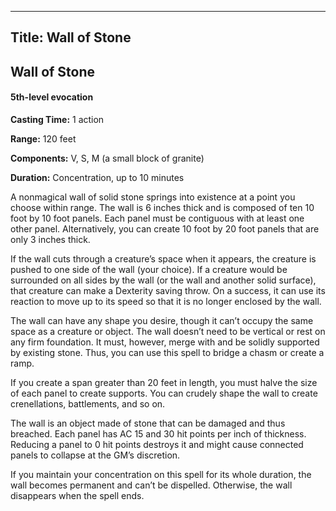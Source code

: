 -------------------------
Title: Wall of Stone
-------------------------

## Wall of Stone

#### 5th-level evocation


**Casting Time:** 1 action

**Range:** 120 feet

**Components:** V, S, M (a small block of granite)

**Duration:** Concentration, up to 10 minutes


A nonmagical wall of solid stone springs into existence at a point you
choose within range. The wall is 6 inches thick and is composed of ten
10 foot  by 10 foot panels. Each panel must be contiguous
with at least one other panel. Alternatively, you can create
10 foot by 20 foot panels that are only 3 inches thick.

If the wall cuts through a creature’s space when it appears, the
creature is pushed to one side of the wall (your choice). If a creature
would be surrounded on all sides by the wall (or the wall and another
solid surface), that creature can make a Dexterity saving throw. On a
success, it can use its reaction to move up to its speed so that it is
no longer enclosed by the wall.

The wall can have any shape you desire, though it can’t occupy the same
space as a creature or object. The wall doesn’t need to be vertical or
rest on any firm foundation. It must, however, merge with and be solidly
supported by existing stone. Thus, you can use this spell to bridge a
chasm or create a ramp.

If you create a span greater than 20 feet in length, you must halve the
size of each panel to create supports. You can crudely shape the wall to
create crenellations, battlements, and so on.

The wall is an object made of stone that can be damaged and thus
breached. Each panel has AC 15 and 30 hit points per inch of thickness.
Reducing a panel to 0 hit points destroys it and might cause connected
panels to collapse at the GM’s discretion.

If you maintain your concentration on this spell for its whole duration,
the wall becomes permanent and can’t be dispelled. Otherwise, the wall
disappears when the spell ends.


